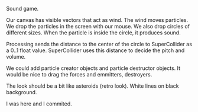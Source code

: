 Sound game.

Our canvas has visible vectors that act as wind.
The wind moves particles.
We drop the particles in the screen with our mouse.
We also drop circles of different sizes.
When the particle is inside the circle, it produces sound.

Processing sends the distance to the center of the circle to SuperCollider as a 0..1 float value. SuperCollider uses this distance to decide the pitch and volume.

We could add particle creator objects and particle destructor objects. It would be nice to drag the forces and emmitters, destroyers.

The look should be a bit like asteroids (retro look). White lines on black background.

I was here and I commited.